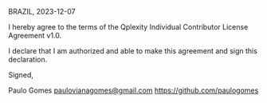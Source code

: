 BRAZIL, 2023-12-07

I hereby agree to the terms of the Qplexity Individual Contributor License
Agreement v1.0.

I declare that I am authorized and able to make this agreement and sign this
declaration.

Signed,

Paulo Gomes paulovianagomes@gmail.com https://github.com/paulogomes